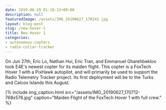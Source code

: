 ```yaml
---
date: 2019-06-29 01:18:12+00:00
description: null
featuredImage: /assets/IMG_20190627_170242.jpg
layout: blog-post
slug: /new-hover-1
title: New Hover 1
categories:
- autonomous-copters
- radio-collar-tracker
---
```


On Jun 27th, Eric Lo, Nathan Hui, Eric Tran, and Emmanuel Gharehbekloo took E4E's newest copter for its maiden flight.  This copter is a FoxTech Hover 1 with a PixHawk autopilot, and will primarily be used to support the Radio Telemetry Tracker project.  Its first deployment will be to the Turks and Caicos Islands this August.


{% include 
    img_caption.html
    src="/assets/IMG_20190627_170712-768x576.jpg"
    caption="Maiden Flight of the FoxTech Hover 1 with full crew."
%}
